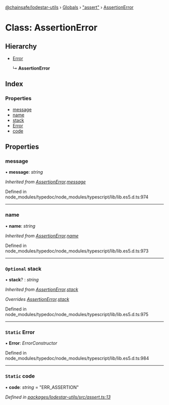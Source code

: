 [@chainsafe/lodestar-utils](../README.md) › [Globals](../globals.md) › ["assert"](../modules/_assert_.md) › [AssertionError](_assert_.assertionerror.md)

# Class: AssertionError

## Hierarchy

* [Error](_assert_.assertionerror.md#static-error)

  ↳ **AssertionError**

## Index

### Properties

* [message](_assert_.assertionerror.md#message)
* [name](_assert_.assertionerror.md#name)
* [stack](_assert_.assertionerror.md#optional-stack)
* [Error](_assert_.assertionerror.md#static-error)
* [code](_assert_.assertionerror.md#static-code)

## Properties

###  message

• **message**: *string*

*Inherited from [AssertionError](_assert_.assertionerror.md).[message](_assert_.assertionerror.md#message)*

Defined in node_modules/typedoc/node_modules/typescript/lib/lib.es5.d.ts:974

___

###  name

• **name**: *string*

*Inherited from [AssertionError](_assert_.assertionerror.md).[name](_assert_.assertionerror.md#name)*

Defined in node_modules/typedoc/node_modules/typescript/lib/lib.es5.d.ts:973

___

### `Optional` stack

• **stack**? : *string*

*Inherited from [AssertionError](_assert_.assertionerror.md).[stack](_assert_.assertionerror.md#optional-stack)*

*Overrides [AssertionError](_assert_.assertionerror.md).[stack](_assert_.assertionerror.md#optional-stack)*

Defined in node_modules/typedoc/node_modules/typescript/lib/lib.es5.d.ts:975

___

### `Static` Error

▪ **Error**: *ErrorConstructor*

Defined in node_modules/typedoc/node_modules/typescript/lib/lib.es5.d.ts:984

___

### `Static` code

▪ **code**: *string* = "ERR_ASSERTION"

*Defined in [packages/lodestar-utils/src/assert.ts:13](https://github.com/ChainSafe/lodestar/blob/b76b72d03/packages/lodestar-utils/src/assert.ts#L13)*
